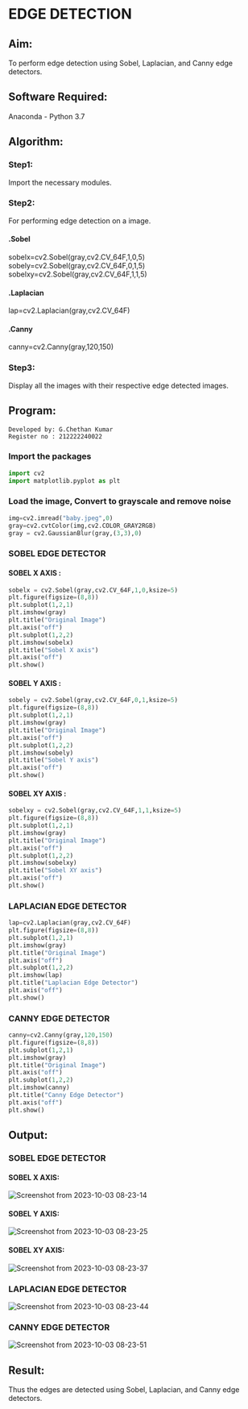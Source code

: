 # EDGE DETECTION

## Aim:
To perform edge detection using Sobel, Laplacian, and Canny edge detectors.

## Software Required:
Anaconda - Python 3.7

## Algorithm:
### Step1:
Import the necessary modules.

### Step2:
For performing edge detection on a image.

#### .Sobel
sobelx=cv2.Sobel(gray,cv2.CV_64F,1,0,5)
sobely=cv2.Sobel(gray,cv2.CV_64F,0,1,5)
sobelxy=cv2.Sobel(gray,cv2.CV_64F,1,1,5)

#### .Laplacian
lap=cv2.Laplacian(gray,cv2.CV_64F)

#### .Canny
canny=cv2.Canny(gray,120,150)

### Step3:
Display all the images with their respective edge detected images.
 
## Program:
```
Developed by: G.Chethan Kumar
Register no : 212222240022
```

### Import the packages
``` Python
import cv2
import matplotlib.pyplot as plt
```

### Load the image, Convert to grayscale and remove noise
```python
img=cv2.imread("baby.jpeg",0)
gray=cv2.cvtColor(img,cv2.COLOR_GRAY2RGB)
gray = cv2.GaussianBlur(gray,(3,3),0)
```

### SOBEL EDGE DETECTOR

#### SOBEL X AXIS :
```python
sobelx = cv2.Sobel(gray,cv2.CV_64F,1,0,ksize=5)
plt.figure(figsize=(8,8))
plt.subplot(1,2,1)
plt.imshow(gray)
plt.title("Original Image")
plt.axis("off")
plt.subplot(1,2,2)
plt.imshow(sobelx)
plt.title("Sobel X axis")
plt.axis("off")
plt.show()
```

#### SOBEL Y AXIS :
```python
sobely = cv2.Sobel(gray,cv2.CV_64F,0,1,ksize=5)
plt.figure(figsize=(8,8))
plt.subplot(1,2,1)
plt.imshow(gray)
plt.title("Original Image")
plt.axis("off")
plt.subplot(1,2,2)
plt.imshow(sobely)
plt.title("Sobel Y axis")
plt.axis("off")
plt.show()
```
#### SOBEL XY AXIS :
```python
sobelxy = cv2.Sobel(gray,cv2.CV_64F,1,1,ksize=5)
plt.figure(figsize=(8,8))
plt.subplot(1,2,1)
plt.imshow(gray)
plt.title("Original Image")
plt.axis("off")
plt.subplot(1,2,2)
plt.imshow(sobelxy)
plt.title("Sobel XY axis")
plt.axis("off")
plt.show()
```

### LAPLACIAN EDGE DETECTOR
```python
lap=cv2.Laplacian(gray,cv2.CV_64F)
plt.figure(figsize=(8,8))
plt.subplot(1,2,1)
plt.imshow(gray)
plt.title("Original Image")
plt.axis("off")
plt.subplot(1,2,2)
plt.imshow(lap)
plt.title("Laplacian Edge Detector")
plt.axis("off")
plt.show()
```

### CANNY EDGE DETECTOR
```python
canny=cv2.Canny(gray,120,150)
plt.figure(figsize=(8,8))
plt.subplot(1,2,1)
plt.imshow(gray)
plt.title("Original Image")
plt.axis("off")
plt.subplot(1,2,2)
plt.imshow(canny)
plt.title("Canny Edge Detector")
plt.axis("off")
plt.show()

```
## Output:
### SOBEL EDGE DETECTOR
#### SOBEL X AXIS:
![Screenshot from 2023-10-03 08-23-14](https://github.com/Gchethankumar/EDGEDETECTION/assets/118348224/8d5267ab-6353-4575-b4f5-57bec399839a)


#### SOBEL Y AXIS:
![Screenshot from 2023-10-03 08-23-25](https://github.com/Gchethankumar/EDGEDETECTION/assets/118348224/90d26ec0-fc91-46c5-b644-b85eaccf491c)


#### SOBEL XY AXIS:
![Screenshot from 2023-10-03 08-23-37](https://github.com/Gchethankumar/EDGEDETECTION/assets/118348224/ab76da3a-3d8b-4ab8-9adc-9f8eaa150467)


### LAPLACIAN EDGE DETECTOR
![Screenshot from 2023-10-03 08-23-44](https://github.com/Gchethankumar/EDGEDETECTION/assets/118348224/cd35309f-4c33-4faa-b14c-76797089c66d)



### CANNY EDGE DETECTOR
![Screenshot from 2023-10-03 08-23-51](https://github.com/Gchethankumar/EDGEDETECTION/assets/118348224/2c1043ae-21c2-40c0-8a41-dd3e796640f7)


## Result:
Thus the edges are detected using Sobel, Laplacian, and Canny edge detectors.
